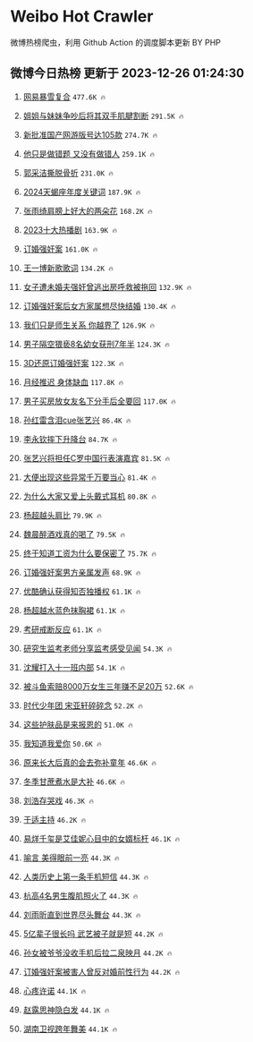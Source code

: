 # Weibo Hot Crawler 



微博热榜爬虫，利用 Github Action 的调度脚本更新 BY PHP 


## 微博今日热榜 更新于 2023-12-26 01:24:30 
1. [网易暴雪复合](https://s.weibo.com/weibo?q=%23%E7%BD%91%E6%98%93%E6%9A%B4%E9%9B%AA%E5%A4%8D%E5%90%88%23&t=31&band_rank=1&Refer=top) `477.6K 🔥` 

1. [姐姐与妹妹争吵后将其双手肌腱割断](https://s.weibo.com/weibo?q=%23%E5%A7%90%E5%A7%90%E4%B8%8E%E5%A6%B9%E5%A6%B9%E4%BA%89%E5%90%B5%E5%90%8E%E5%B0%86%E5%85%B6%E5%8F%8C%E6%89%8B%E8%82%8C%E8%85%B1%E5%89%B2%E6%96%AD%23&t=31&band_rank=2&Refer=top) `291.5K 🔥` 

1. [新批准国产网游版号达105款](https://s.weibo.com/weibo?q=%23%E6%96%B0%E6%89%B9%E5%87%86%E5%9B%BD%E4%BA%A7%E7%BD%91%E6%B8%B8%E7%89%88%E5%8F%B7%E8%BE%BE105%E6%AC%BE%23&t=31&band_rank=3&Refer=top) `274.7K 🔥` 

1. [他只是做错题 又没有做错人](https://s.weibo.com/weibo?q=%E4%BB%96%E5%8F%AA%E6%98%AF%E5%81%9A%E9%94%99%E9%A2%98%20%E5%8F%88%E6%B2%A1%E6%9C%89%E5%81%9A%E9%94%99%E4%BA%BA&t=31&band_rank=4&Refer=top) `259.1K 🔥` 

1. [郭采洁撕脱骨折](https://s.weibo.com/weibo?q=%23%E9%83%AD%E9%87%87%E6%B4%81%E6%92%95%E8%84%B1%E9%AA%A8%E6%8A%98%23&t=31&band_rank=5&Refer=top) `231.0K 🔥` 

1. [2024天蝎座年度关键词](https://s.weibo.com/weibo?q=2024%E5%A4%A9%E8%9D%8E%E5%BA%A7%E5%B9%B4%E5%BA%A6%E5%85%B3%E9%94%AE%E8%AF%8D&t=31&band_rank=6&Refer=top) `187.9K 🔥` 

1. [张雨绮肩膀上好大的两朵花](https://s.weibo.com/weibo?q=%23%E5%BC%A0%E9%9B%A8%E7%BB%AE%E8%82%A9%E8%86%80%E4%B8%8A%E5%A5%BD%E5%A4%A7%E7%9A%84%E4%B8%A4%E6%9C%B5%E8%8A%B1%23&t=31&band_rank=7&Refer=top) `168.2K 🔥` 

1. [2023十大热播剧](https://s.weibo.com/weibo?q=%232023%E5%8D%81%E5%A4%A7%E7%83%AD%E6%92%AD%E5%89%A7%23&t=31&band_rank=8&Refer=top) `163.9K 🔥` 

1. [订婚强奸案](https://s.weibo.com/weibo?q=%E8%AE%A2%E5%A9%9A%E5%BC%BA%E5%A5%B8%E6%A1%88&t=31&band_rank=9&Refer=top) `161.0K 🔥` 

1. [王一博新歌歌词](https://s.weibo.com/weibo?q=%23%E7%8E%8B%E4%B8%80%E5%8D%9A%E6%96%B0%E6%AD%8C%E6%AD%8C%E8%AF%8D%23&t=31&band_rank=10&Refer=top) `134.2K 🔥` 

1. [女子遭未婚夫强奸曾逃出房呼救被拖回](https://s.weibo.com/weibo?q=%23%E5%A5%B3%E5%AD%90%E9%81%AD%E6%9C%AA%E5%A9%9A%E5%A4%AB%E5%BC%BA%E5%A5%B8%E6%9B%BE%E9%80%83%E5%87%BA%E6%88%BF%E5%91%BC%E6%95%91%E8%A2%AB%E6%8B%96%E5%9B%9E%23&t=31&band_rank=11&Refer=top) `132.9K 🔥` 

1. [订婚强奸案后女方家属想尽快结婚](https://s.weibo.com/weibo?q=%23%E8%AE%A2%E5%A9%9A%E5%BC%BA%E5%A5%B8%E6%A1%88%E5%90%8E%E5%A5%B3%E6%96%B9%E5%AE%B6%E5%B1%9E%E6%83%B3%E5%B0%BD%E5%BF%AB%E7%BB%93%E5%A9%9A%23&t=31&band_rank=12&Refer=top) `130.4K 🔥` 

1. [我们只是师生关系 你越界了](https://s.weibo.com/weibo?q=%E6%88%91%E4%BB%AC%E5%8F%AA%E6%98%AF%E5%B8%88%E7%94%9F%E5%85%B3%E7%B3%BB%20%E4%BD%A0%E8%B6%8A%E7%95%8C%E4%BA%86&t=31&band_rank=13&Refer=top) `126.9K 🔥` 

1. [男子隔空猥亵8名幼女获刑7年半](https://s.weibo.com/weibo?q=%23%E7%94%B7%E5%AD%90%E9%9A%94%E7%A9%BA%E7%8C%A5%E4%BA%B58%E5%90%8D%E5%B9%BC%E5%A5%B3%E8%8E%B7%E5%88%917%E5%B9%B4%E5%8D%8A%23&t=31&band_rank=14&Refer=top) `124.3K 🔥` 

1. [3D还原订婚强奸案](https://s.weibo.com/weibo?q=%233D%E8%BF%98%E5%8E%9F%E8%AE%A2%E5%A9%9A%E5%BC%BA%E5%A5%B8%E6%A1%88%23&t=31&band_rank=15&Refer=top) `122.3K 🔥` 

1. [月经推迟 身体缺血](https://s.weibo.com/weibo?q=%E6%9C%88%E7%BB%8F%E6%8E%A8%E8%BF%9F%20%E8%BA%AB%E4%BD%93%E7%BC%BA%E8%A1%80&t=31&band_rank=16&Refer=top) `117.8K 🔥` 

1. [男子买房放女友名下分手后全要回](https://s.weibo.com/weibo?q=%23%E7%94%B7%E5%AD%90%E4%B9%B0%E6%88%BF%E6%94%BE%E5%A5%B3%E5%8F%8B%E5%90%8D%E4%B8%8B%E5%88%86%E6%89%8B%E5%90%8E%E5%85%A8%E8%A6%81%E5%9B%9E%23&t=31&band_rank=17&Refer=top) `117.0K 🔥` 

1. [孙红雷含泪cue张艺兴](https://s.weibo.com/weibo?q=%23%E5%AD%99%E7%BA%A2%E9%9B%B7%E5%90%AB%E6%B3%AAcue%E5%BC%A0%E8%89%BA%E5%85%B4%23&t=31&band_rank=18&Refer=top) `86.4K 🔥` 

1. [李永钦摔下升降台](https://s.weibo.com/weibo?q=%23%E6%9D%8E%E6%B0%B8%E9%92%A6%E6%91%94%E4%B8%8B%E5%8D%87%E9%99%8D%E5%8F%B0%23&t=31&band_rank=19&Refer=top) `84.7K 🔥` 

1. [张艺兴将担任C罗中国行表演嘉宾](https://s.weibo.com/weibo?q=%23%E5%BC%A0%E8%89%BA%E5%85%B4%E5%B0%86%E6%8B%85%E4%BB%BBC%E7%BD%97%E4%B8%AD%E5%9B%BD%E8%A1%8C%E8%A1%A8%E6%BC%94%E5%98%89%E5%AE%BE%23&t=31&band_rank=20&Refer=top) `81.5K 🔥` 

1. [大便出现这些异常千万要当心](https://s.weibo.com/weibo?q=%23%E5%A4%A7%E4%BE%BF%E5%87%BA%E7%8E%B0%E8%BF%99%E4%BA%9B%E5%BC%82%E5%B8%B8%E5%8D%83%E4%B8%87%E8%A6%81%E5%BD%93%E5%BF%83%23&t=31&band_rank=21&Refer=top) `81.4K 🔥` 

1. [为什么大家又爱上头戴式耳机](https://s.weibo.com/weibo?q=%E4%B8%BA%E4%BB%80%E4%B9%88%E5%A4%A7%E5%AE%B6%E5%8F%88%E7%88%B1%E4%B8%8A%E5%A4%B4%E6%88%B4%E5%BC%8F%E8%80%B3%E6%9C%BA&t=31&band_rank=22&Refer=top) `80.8K 🔥` 

1. [杨超越头肩比](https://s.weibo.com/weibo?q=%23%E6%9D%A8%E8%B6%85%E8%B6%8A%E5%A4%B4%E8%82%A9%E6%AF%94%23&t=31&band_rank=23&Refer=top) `79.9K 🔥` 

1. [魏晨醉酒戏真的喝了](https://s.weibo.com/weibo?q=%23%E9%AD%8F%E6%99%A8%E9%86%89%E9%85%92%E6%88%8F%E7%9C%9F%E7%9A%84%E5%96%9D%E4%BA%86%23&t=31&band_rank=24&Refer=top) `79.5K 🔥` 

1. [终于知道工资为什么要保密了](https://s.weibo.com/weibo?q=%E7%BB%88%E4%BA%8E%E7%9F%A5%E9%81%93%E5%B7%A5%E8%B5%84%E4%B8%BA%E4%BB%80%E4%B9%88%E8%A6%81%E4%BF%9D%E5%AF%86%E4%BA%86&t=31&band_rank=25&Refer=top) `75.7K 🔥` 

1. [订婚强奸案男方亲属发声](https://s.weibo.com/weibo?q=%23%E8%AE%A2%E5%A9%9A%E5%BC%BA%E5%A5%B8%E6%A1%88%E7%94%B7%E6%96%B9%E4%BA%B2%E5%B1%9E%E5%8F%91%E5%A3%B0%23&t=31&band_rank=26&Refer=top) `68.9K 🔥` 

1. [优酷确认获得知否独播权](https://s.weibo.com/weibo?q=%23%E4%BC%98%E9%85%B7%E7%A1%AE%E8%AE%A4%E8%8E%B7%E5%BE%97%E7%9F%A5%E5%90%A6%E7%8B%AC%E6%92%AD%E6%9D%83%23&t=31&band_rank=27&Refer=top) `61.1K 🔥` 

1. [杨超越水蓝色抹胸裙](https://s.weibo.com/weibo?q=%23%E6%9D%A8%E8%B6%85%E8%B6%8A%E6%B0%B4%E8%93%9D%E8%89%B2%E6%8A%B9%E8%83%B8%E8%A3%99%23&t=31&band_rank=28&Refer=top) `61.1K 🔥` 

1. [考研戒断反应](https://s.weibo.com/weibo?q=%E8%80%83%E7%A0%94%E6%88%92%E6%96%AD%E5%8F%8D%E5%BA%94&t=31&band_rank=29&Refer=top) `61.1K 🔥` 

1. [研究生监考老师分享监考感受见闻](https://s.weibo.com/weibo?q=%23%E7%A0%94%E7%A9%B6%E7%94%9F%E7%9B%91%E8%80%83%E8%80%81%E5%B8%88%E5%88%86%E4%BA%AB%E7%9B%91%E8%80%83%E6%84%9F%E5%8F%97%E8%A7%81%E9%97%BB%23&t=31&band_rank=30&Refer=top) `54.3K 🔥` 

1. [沈耀打入十一班内部](https://s.weibo.com/weibo?q=%E6%B2%88%E8%80%80%E6%89%93%E5%85%A5%E5%8D%81%E4%B8%80%E7%8F%AD%E5%86%85%E9%83%A8&t=31&band_rank=31&Refer=top) `54.1K 🔥` 

1. [被斗鱼索赔8000万女生三年赚不足20万](https://s.weibo.com/weibo?q=%23%E8%A2%AB%E6%96%97%E9%B1%BC%E7%B4%A2%E8%B5%948000%E4%B8%87%E5%A5%B3%E7%94%9F%E4%B8%89%E5%B9%B4%E8%B5%9A%E4%B8%8D%E8%B6%B320%E4%B8%87%23&t=31&band_rank=32&Refer=top) `52.6K 🔥` 

1. [时代少年团 宋亚轩碎碎念](https://s.weibo.com/weibo?q=%E6%97%B6%E4%BB%A3%E5%B0%91%E5%B9%B4%E5%9B%A2%20%E5%AE%8B%E4%BA%9A%E8%BD%A9%E7%A2%8E%E7%A2%8E%E5%BF%B5&t=31&band_rank=33&Refer=top) `52.2K 🔥` 

1. [这些护肤品是来报恩的](https://s.weibo.com/weibo?q=%23%E8%BF%99%E4%BA%9B%E6%8A%A4%E8%82%A4%E5%93%81%E6%98%AF%E6%9D%A5%E6%8A%A5%E6%81%A9%E7%9A%84%23&t=31&band_rank=34&Refer=top) `51.0K 🔥` 

1. [我知道我爱你](https://s.weibo.com/weibo?q=%E6%88%91%E7%9F%A5%E9%81%93%E6%88%91%E7%88%B1%E4%BD%A0&t=31&band_rank=35&Refer=top) `50.6K 🔥` 

1. [原来长大后真的会去弥补童年](https://s.weibo.com/weibo?q=%23%E5%8E%9F%E6%9D%A5%E9%95%BF%E5%A4%A7%E5%90%8E%E7%9C%9F%E7%9A%84%E4%BC%9A%E5%8E%BB%E5%BC%A5%E8%A1%A5%E7%AB%A5%E5%B9%B4%23&t=31&band_rank=36&Refer=top) `46.6K 🔥` 

1. [冬季甘蔗煮水是大补](https://s.weibo.com/weibo?q=%E5%86%AC%E5%AD%A3%E7%94%98%E8%94%97%E7%85%AE%E6%B0%B4%E6%98%AF%E5%A4%A7%E8%A1%A5&t=31&band_rank=37&Refer=top) `46.6K 🔥` 

1. [刘浩存哭戏](https://s.weibo.com/weibo?q=%E5%88%98%E6%B5%A9%E5%AD%98%E5%93%AD%E6%88%8F&t=31&band_rank=38&Refer=top) `46.3K 🔥` 

1. [于适主持](https://s.weibo.com/weibo?q=%E4%BA%8E%E9%80%82%E4%B8%BB%E6%8C%81&t=31&band_rank=39&Refer=top) `46.2K 🔥` 

1. [易烊千玺是艾佳妮心目中的女婿标杆](https://s.weibo.com/weibo?q=%23%E6%98%93%E7%83%8A%E5%8D%83%E7%8E%BA%E6%98%AF%E8%89%BE%E4%BD%B3%E5%A6%AE%E5%BF%83%E7%9B%AE%E4%B8%AD%E7%9A%84%E5%A5%B3%E5%A9%BF%E6%A0%87%E6%9D%86%23&t=31&band_rank=40&Refer=top) `46.1K 🔥` 

1. [喻言 美得眼前一亮](https://s.weibo.com/weibo?q=%E5%96%BB%E8%A8%80%20%E7%BE%8E%E5%BE%97%E7%9C%BC%E5%89%8D%E4%B8%80%E4%BA%AE&t=31&band_rank=41&Refer=top) `44.3K 🔥` 

1. [人类历史上第一条手机短信](https://s.weibo.com/weibo?q=%E4%BA%BA%E7%B1%BB%E5%8E%86%E5%8F%B2%E4%B8%8A%E7%AC%AC%E4%B8%80%E6%9D%A1%E6%89%8B%E6%9C%BA%E7%9F%AD%E4%BF%A1&t=31&band_rank=42&Refer=top) `44.3K 🔥` 

1. [杭高4名男生腹肌照火了](https://s.weibo.com/weibo?q=%23%E6%9D%AD%E9%AB%984%E5%90%8D%E7%94%B7%E7%94%9F%E8%85%B9%E8%82%8C%E7%85%A7%E7%81%AB%E4%BA%86%23&t=31&band_rank=43&Refer=top) `44.3K 🔥` 

1. [刘雨昕直到世界尽头舞台](https://s.weibo.com/weibo?q=%E5%88%98%E9%9B%A8%E6%98%95%E7%9B%B4%E5%88%B0%E4%B8%96%E7%95%8C%E5%B0%BD%E5%A4%B4%E8%88%9E%E5%8F%B0&t=31&band_rank=44&Refer=top) `44.3K 🔥` 

1. [5亿辈子很长吗 武艺被子就是短](https://s.weibo.com/weibo?q=5%E4%BA%BF%E8%BE%88%E5%AD%90%E5%BE%88%E9%95%BF%E5%90%97%20%E6%AD%A6%E8%89%BA%E8%A2%AB%E5%AD%90%E5%B0%B1%E6%98%AF%E7%9F%AD&t=31&band_rank=45&Refer=top) `44.2K 🔥` 

1. [孙女被爷爷没收手机后拉二泉映月](https://s.weibo.com/weibo?q=%E5%AD%99%E5%A5%B3%E8%A2%AB%E7%88%B7%E7%88%B7%E6%B2%A1%E6%94%B6%E6%89%8B%E6%9C%BA%E5%90%8E%E6%8B%89%E4%BA%8C%E6%B3%89%E6%98%A0%E6%9C%88&t=31&band_rank=46&Refer=top) `44.2K 🔥` 

1. [订婚强奸案被害人曾反对婚前性行为](https://s.weibo.com/weibo?q=%23%E8%AE%A2%E5%A9%9A%E5%BC%BA%E5%A5%B8%E6%A1%88%E8%A2%AB%E5%AE%B3%E4%BA%BA%E6%9B%BE%E5%8F%8D%E5%AF%B9%E5%A9%9A%E5%89%8D%E6%80%A7%E8%A1%8C%E4%B8%BA%23&t=31&band_rank=47&Refer=top) `44.2K 🔥` 

1. [心疼许诺](https://s.weibo.com/weibo?q=%E5%BF%83%E7%96%BC%E8%AE%B8%E8%AF%BA&t=31&band_rank=48&Refer=top) `44.1K 🔥` 

1. [赵露思神隐白发](https://s.weibo.com/weibo?q=%23%E8%B5%B5%E9%9C%B2%E6%80%9D%E7%A5%9E%E9%9A%90%E7%99%BD%E5%8F%91%23&t=31&band_rank=49&Refer=top) `44.1K 🔥` 

1. [湖南卫视跨年舞美](https://s.weibo.com/weibo?q=%E6%B9%96%E5%8D%97%E5%8D%AB%E8%A7%86%E8%B7%A8%E5%B9%B4%E8%88%9E%E7%BE%8E&t=31&band_rank=50&Refer=top) `44.1K 🔥` 

